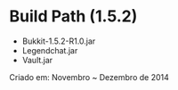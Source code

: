 # Build Path (1.5.2)
 - Bukkit-1.5.2-R1.0.jar
 - Legendchat.jar
 - Vault.jar
 
 Criado em: Novembro ~ Dezembro de 2014